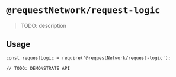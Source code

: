 # `@requestNetwork/request-logic`

> TODO: description

## Usage

```
const requestLogic = require('@requestNetwork/request-logic');

// TODO: DEMONSTRATE API
```

